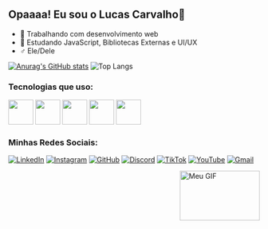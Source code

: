 ## Opaaaa! Eu sou o Lucas Carvalho👋

- 🔭 Trabalhando com desenvolvimento web
- 🌱 Estudando JavaScript, Bibliotecas Externas e UI/UX
- ♂️ Ele/Dele


[![Anurag's GitHub stats](https://github-readme-stats.vercel.app/api?username=CarvDat&show_icons=true&theme=merko)](https://github.com/CarvDat/github-readme-stats)
![Top Langs](https://github-readme-stats.vercel.app/api/top-langs/?username=CarvDat&layout=compact&theme=merko)

### Tecnologias que uso:
<p>
  <img src="https://cdn.jsdelivr.net/gh/devicons/devicon/icons/html5/html5-original.svg" width="50" height="50"/>
  <img src="https://cdn.jsdelivr.net/gh/devicons/devicon/icons/css3/css3-original.svg" width="50" height="50"/>
  <img src="https://cdn.jsdelivr.net/gh/devicons/devicon/icons/javascript/javascript-original.svg" width="50" height="50"/>
  <img src="https://cdn.jsdelivr.net/gh/devicons/devicon/icons/react/react-original.svg" width="50" height="50"/>
  <img src="https://cdn.jsdelivr.net/gh/devicons/devicon/icons/bootstrap/bootstrap-original.svg" width="50" height="50"/>
</p>

### Minhas Redes Sociais:
[![LinkedIn](https://img.shields.io/badge/LinkedIn-0A66C2?style=for-the-badge&logo=linkedin&logoColor=white)](https://www.linkedin.com/in/lucas-carvalho-68b9a3255)
[![Instagram](https://img.shields.io/badge/Instagram-E4405F?style=for-the-badge&logo=instagram&logoColor=white)](https://www.instagram.com/lucss.ext/)
[![GitHub](https://img.shields.io/badge/GitHub-181717?style=for-the-badge&logo=github&logoColor=white)](https://github.com/CarvDat)
[![Discord](https://img.shields.io/badge/Discord-7289DA?style=for-the-badge&logo=discord&logoColor=white)](https://discord.com/users/yang_998)
[![TikTok](https://img.shields.io/badge/TikTok-000000?style=for-the-badge&logo=tiktok&logoColor=white)](https://www.tiktok.com/@lucascarva888?_t=ZM-8v2bTa52KMJ&_r=1)
[![YouTube](https://img.shields.io/badge/YouTube-FF0000?style=for-the-badge&logo=youtube&logoColor=white)](https://www.youtube.com/@Yangzada)
[![Gmail](https://img.shields.io/badge/Gmail-D14836?style=for-the-badge&logo=gmail&logoColor=white)](mailto:lucascarvalhosantos44@gmail)

<img src="https://i.pinimg.com/originals/fb/93/7e/fb937e921235c42ae3d492bdd40394e1.gif" alt="Meu GIF" align="right" width="160" height="100"/>



